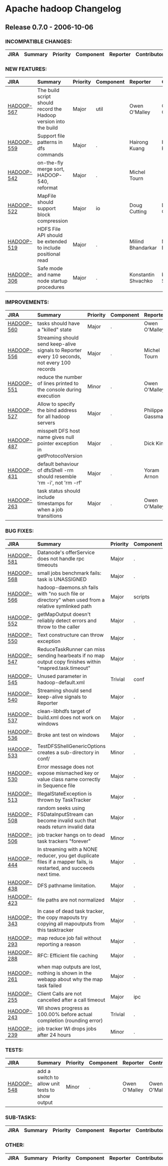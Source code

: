 
<!---
# Licensed to the Apache Software Foundation (ASF) under one
# or more contributor license agreements.  See the NOTICE file
# distributed with this work for additional information
# regarding copyright ownership.  The ASF licenses this file
# to you under the Apache License, Version 2.0 (the
# "License"); you may not use this file except in compliance
# with the License.  You may obtain a copy of the License at
#
#     http://www.apache.org/licenses/LICENSE-2.0
#
# Unless required by applicable law or agreed to in writing, software
# distributed under the License is distributed on an "AS IS" BASIS,
# WITHOUT WARRANTIES OR CONDITIONS OF ANY KIND, either express or implied.
# See the License for the specific language governing permissions and
# limitations under the License.
-->
# Apache hadoop Changelog

## Release 0.7.0 - 2006-10-06

### INCOMPATIBLE CHANGES:

| JIRA | Summary | Priority | Component | Reporter | Contributor |
|:---- |:---- | :--- |:---- |:---- |:---- |


### NEW FEATURES:

| JIRA | Summary | Priority | Component | Reporter | Contributor |
|:---- |:---- | :--- |:---- |:---- |:---- |
| [HADOOP-567](https://issues.apache.org/jira/browse/HADOOP-567) | The build script should record the Hadoop version into the build |  Major | util | Owen O'Malley | Owen O'Malley |
| [HADOOP-559](https://issues.apache.org/jira/browse/HADOOP-559) | Support file patterns in dfs commands |  Major | . | Hairong Kuang | Hairong Kuang |
| [HADOOP-542](https://issues.apache.org/jira/browse/HADOOP-542) | on-the-fly merge sort, HADOOP-540, reformat |  Major | . | Michel Tourn |  |
| [HADOOP-522](https://issues.apache.org/jira/browse/HADOOP-522) | MapFile should support block compression |  Major | io | Doug Cutting | Doug Cutting |
| [HADOOP-519](https://issues.apache.org/jira/browse/HADOOP-519) | HDFS File API should be extended to include positional read |  Major | . | Milind Bhandarkar | Milind Bhandarkar |
| [HADOOP-306](https://issues.apache.org/jira/browse/HADOOP-306) | Safe mode and name node startup procedures |  Major | . | Konstantin Shvachko | Konstantin Shvachko |


### IMPROVEMENTS:

| JIRA | Summary | Priority | Component | Reporter | Contributor |
|:---- |:---- | :--- |:---- |:---- |:---- |
| [HADOOP-560](https://issues.apache.org/jira/browse/HADOOP-560) | tasks should have a "killed" state |  Major | . | Owen O'Malley | Owen O'Malley |
| [HADOOP-556](https://issues.apache.org/jira/browse/HADOOP-556) | Streaming should send keep-alive signals to Reporter every 10 seconds, not every 100 records |  Major | . | Michel Tourn |  |
| [HADOOP-551](https://issues.apache.org/jira/browse/HADOOP-551) | reduce the number of lines printed to the console during execution |  Minor | . | Owen O'Malley | Owen O'Malley |
| [HADOOP-527](https://issues.apache.org/jira/browse/HADOOP-527) | Allow to specify the bind address for all hadoop servers |  Major | . | Philippe Gassmann |  |
| [HADOOP-487](https://issues.apache.org/jira/browse/HADOOP-487) | misspelt DFS host name gives null pointer exception in getProtocolVersion |  Major | . | Dick King | Sameer Paranjpye |
| [HADOOP-431](https://issues.apache.org/jira/browse/HADOOP-431) | default behaviour of dfsShell -rm should resemble 'rm -i', not 'rm -rf' |  Major | . | Yoram Arnon | Sameer Paranjpye |
| [HADOOP-263](https://issues.apache.org/jira/browse/HADOOP-263) | task status should include timestamps for when a job transitions |  Major | . | Owen O'Malley | Sanjay Dahiya |


### BUG FIXES:

| JIRA | Summary | Priority | Component | Reporter | Contributor |
|:---- |:---- | :--- |:---- |:---- |:---- |
| [HADOOP-581](https://issues.apache.org/jira/browse/HADOOP-581) | Datanode's offerService does not handle rpc timeouts |  Major | . | Owen O'Malley | Owen O'Malley |
| [HADOOP-568](https://issues.apache.org/jira/browse/HADOOP-568) | small jobs benchmark fails: task is UNASSIGNED |  Major | . | Yoram Arnon | Owen O'Malley |
| [HADOOP-566](https://issues.apache.org/jira/browse/HADOOP-566) | hadoop-daemons.sh fails with "no such file or directory" when used from a relative symlinked path |  Major | scripts | Lee Faris | Doug Cutting |
| [HADOOP-552](https://issues.apache.org/jira/browse/HADOOP-552) | getMapOutput doesn't reliably detect errors and throw to the caller |  Major | . | Owen O'Malley | Owen O'Malley |
| [HADOOP-550](https://issues.apache.org/jira/browse/HADOOP-550) | Text constructure can throw exception |  Major | . | Bryan Pendleton | Hairong Kuang |
| [HADOOP-547](https://issues.apache.org/jira/browse/HADOOP-547) | ReduceTaskRunner can miss sending hearbeats if no map output copy finishes within "mapred.task.timeout" |  Major | . | Sanjay Dahiya | Sanjay Dahiya |
| [HADOOP-545](https://issues.apache.org/jira/browse/HADOOP-545) | Unused parameter in hadoop-default.xml |  Trivial | conf | Philippe Gassmann |  |
| [HADOOP-540](https://issues.apache.org/jira/browse/HADOOP-540) | Streaming should send keep-alive signals to Reporter |  Major | . | Michel Tourn |  |
| [HADOOP-537](https://issues.apache.org/jira/browse/HADOOP-537) | clean-libhdfs target of build.xml does not work on windows |  Major | . | Konstantin Shvachko | Arun C Murthy |
| [HADOOP-536](https://issues.apache.org/jira/browse/HADOOP-536) | Broke ant test on windows |  Major | . | Mahadev konar |  |
| [HADOOP-533](https://issues.apache.org/jira/browse/HADOOP-533) | TestDFSShellGenericOptions creates a sub-directory in conf/ |  Minor | . | Doug Cutting | Hairong Kuang |
| [HADOOP-530](https://issues.apache.org/jira/browse/HADOOP-530) | Error message does not expose mismached key or value class name correctly in Sequence file |  Major | . | Hairong Kuang | Hairong Kuang |
| [HADOOP-513](https://issues.apache.org/jira/browse/HADOOP-513) | IllegalStateException is thrown by TaskTracker |  Major | . | Konstantin Shvachko | Owen O'Malley |
| [HADOOP-508](https://issues.apache.org/jira/browse/HADOOP-508) | random seeks using FSDataInputStream can become invalid such that reads return invalid data |  Major | . | Christian Kunz | Milind Bhandarkar |
| [HADOOP-506](https://issues.apache.org/jira/browse/HADOOP-506) | job tracker hangs on to dead task trackers "forever" |  Minor | . | Yoram Arnon | Sanjay Dahiya |
| [HADOOP-444](https://issues.apache.org/jira/browse/HADOOP-444) | In streaming with a NONE reducer, you get duplicate files if a mapper fails, is restarted, and succeeds next time. |  Major | . | Dick King | Michel Tourn |
| [HADOOP-438](https://issues.apache.org/jira/browse/HADOOP-438) | DFS pathname limitation. |  Major | . | Konstantin Shvachko | Wendy Chien |
| [HADOOP-423](https://issues.apache.org/jira/browse/HADOOP-423) | file paths are not normalized |  Major | . | Christian Kunz | Wendy Chien |
| [HADOOP-343](https://issues.apache.org/jira/browse/HADOOP-343) | In case of dead task tracker, the copy mapouts try copying all mapoutputs from this tasktracker |  Major | . | Mahadev konar | Sameer Paranjpye |
| [HADOOP-293](https://issues.apache.org/jira/browse/HADOOP-293) | map reduce job fail without reporting a reason |  Major | . | Yoram Arnon | Owen O'Malley |
| [HADOOP-288](https://issues.apache.org/jira/browse/HADOOP-288) | RFC: Efficient file caching |  Major | . | Michel Tourn | Mahadev konar |
| [HADOOP-261](https://issues.apache.org/jira/browse/HADOOP-261) | when map outputs are lost, nothing is shown in the webapp about why the map task failed |  Major | . | Owen O'Malley | Owen O'Malley |
| [HADOOP-255](https://issues.apache.org/jira/browse/HADOOP-255) | Client Calls are not cancelled after a call timeout |  Major | ipc | Naveen Nalam | Owen O'Malley |
| [HADOOP-243](https://issues.apache.org/jira/browse/HADOOP-243) | WI shows progress as 100.00% before actual completion (rounding error) |  Trivial | . | Yoram Arnon | Owen O'Malley |
| [HADOOP-239](https://issues.apache.org/jira/browse/HADOOP-239) | job tracker WI drops jobs after 24 hours |  Minor | . | Yoram Arnon | Sanjay Dahiya |


### TESTS:

| JIRA | Summary | Priority | Component | Reporter | Contributor |
|:---- |:---- | :--- |:---- |:---- |:---- |
| [HADOOP-548](https://issues.apache.org/jira/browse/HADOOP-548) | add a switch to allow unit tests to show output |  Minor | . | Owen O'Malley | Owen O'Malley |


### SUB-TASKS:

| JIRA | Summary | Priority | Component | Reporter | Contributor |
|:---- |:---- | :--- |:---- |:---- |:---- |


### OTHER:

| JIRA | Summary | Priority | Component | Reporter | Contributor |
|:---- |:---- | :--- |:---- |:---- |:---- |


